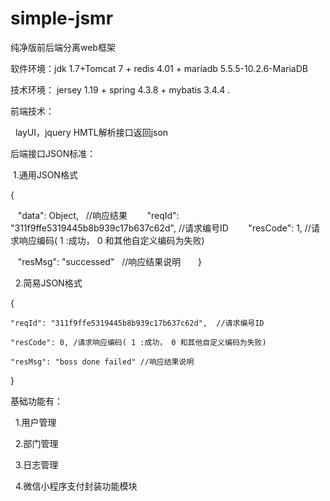 # simple-jsmr

纯净版前后端分离web框架 

 软件环境：jdk 1.7+Tomcat 7 + redis 4.01 + mariadb 5.5.5-10.2.6-MariaDB
 
 技术环境： jersey 1.19 + spring 4.3.8 + mybatis 3.4.4  .
 
 前端技术：
  
   layUI，jquery HMTL解析接口返回json
   
 后端接口JSON标准：
 
  1.通用JSON格式 
  
   {
   
    "data": Object,   //响应结果
    
    "reqId": "311f9ffe5319445b8b939c17b637c62d", //请求编号ID
    
    "resCode": 1,  //请求响应编码( 1 :成功， 0 和其他自定义编码为失败)
    
    "resMsg": "successed"   //响应结果说明
    
   }
   
   2.简易JSON格式
   
   {
   
    "reqId": "311f9ffe5319445b8b939c17b637c62d",  //请求编号ID
    
    "resCode": 0, /请求响应编码( 1 :成功， 0 和其他自定义编码为失败)
    
    "resMsg": "boss done failed" //响应结果说明
    
   }
   
基础功能有：

   1.用户管理
   
   2.部门管理
   
   3.日志管理
   
   4.微信小程序支付封装功能模块
   
   
